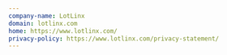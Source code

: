 ```yaml
---
company-name: LotLinx
domain: lotlinx.com
home: https://www.lotlinx.com/
privacy-policy: https://www.lotlinx.com/privacy-statement/
---
```




